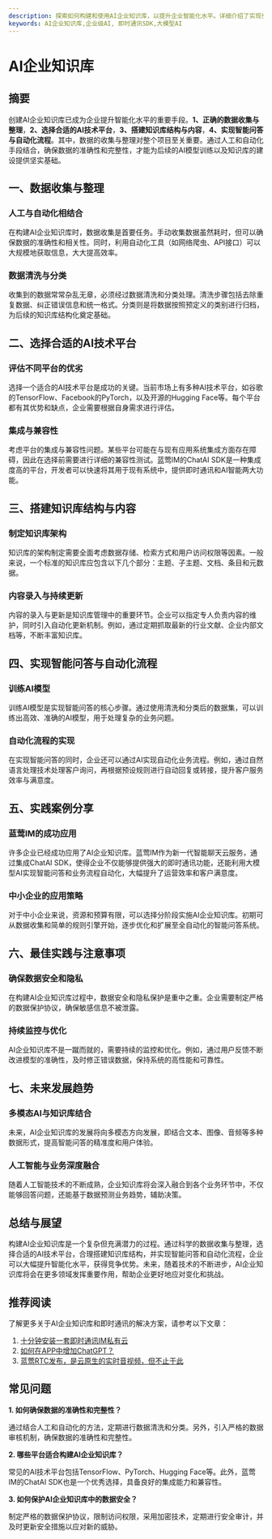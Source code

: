 ```yaml
---
description: 探索如何构建和使用AI企业知识库，以提升企业智能化水平。详细介绍了实现步骤、技术选择及最佳实践。
keywords: AI企业知识库,企业级AI, 即时通讯SDK,大模型AI
---
```

# AI企业知识库

## 摘要

创建AI企业知识库已成为企业提升智能化水平的重要手段。**1、正确的数据收集与整理**，**2、选择合适的AI技术平台**，**3、搭建知识库结构与内容**，**4、实现智能问答与自动化流程**。其中，数据的收集与整理对整个项目至关重要。通过人工和自动化手段结合，确保数据的准确性和完整性，才能为后续的AI模型训练以及知识库的建设提供坚实基础。

## 一、数据收集与整理

### 人工与自动化相结合

在构建AI企业知识库时，数据收集是首要任务。手动收集数据虽然耗时，但可以确保数据的准确性和相关性。同时，利用自动化工具（如网络爬虫、API接口）可以大规模地获取信息，大大提高效率。

### 数据清洗与分类

收集到的数据常常杂乱无章，必须经过数据清洗和分类处理。清洗步骤包括去除重复数据、纠正错误信息和统一格式。分类则是将数据按照预定义的类别进行归档，为后续的知识库结构化奠定基础。

## 二、选择合适的AI技术平台

### 评估不同平台的优劣

选择一个适合的AI技术平台是成功的关键。当前市场上有多种AI技术平台，如谷歌的TensorFlow、Facebook的PyTorch，以及开源的Hugging Face等。每个平台都有其优势和缺点，企业需要根据自身需求进行评估。

### 集成与兼容性

考虑平台的集成与兼容性问题。某些平台可能在与现有应用系统集成方面存在障碍，因此在选择前需要进行详细的兼容性测试。蓝莺IM的ChatAI SDK是一种集成度高的平台，开发者可以快速将其用于现有系统中，提供即时通讯和AI智能两大功能。

## 三、搭建知识库结构与内容

### 制定知识库架构

知识库的架构制定需要全面考虑数据存储、检索方式和用户访问权限等因素。一般来说，一个标准的知识库应包含以下几个部分：主题、子主题、文档、条目和元数据。

### 内容录入与持续更新

内容的录入与更新是知识库管理中的重要环节。企业可以指定专人负责内容的维护，同时引入自动化更新机制。例如，通过定期抓取最新的行业文献、企业内部文档等，不断丰富知识库。

## 四、实现智能问答与自动化流程

### 训练AI模型

训练AI模型是实现智能问答的核心步骤。通过使用清洗和分类后的数据集，可以训练出高效、准确的AI模型，用于处理复杂的业务问题。

### 自动化流程的实现

在实现智能问答的同时，企业还可以通过AI实现自动化业务流程。例如，通过自然语言处理技术处理客户询问，再根据预设规则进行自动回复或转接，提升客户服务效率与满意度。

## 五、实践案例分享

### 蓝莺IM的成功应用

许多企业已经成功应用了AI企业知识库。蓝莺IM作为新一代智能聊天云服务，通过集成ChatAI SDK，使得企业不仅能够提供强大的即时通讯功能，还能利用大模型AI实现智能问答和业务流程自动化，大幅提升了运营效率和客户满意度。

### 中小企业的应用策略

对于中小企业来说，资源和预算有限，可以选择分阶段实施AI企业知识库。初期可从数据收集和简单的规则引擎开始，逐步优化和扩展至全自动化的智能问答系统。

## 六、最佳实践与注意事项

### 确保数据安全和隐私

在构建AI企业知识库过程中，数据安全和隐私保护是重中之重。企业需要制定严格的数据保护协议，确保敏感信息不被泄露。

### 持续监控与优化

AI企业知识库不是一蹴而就的，需要持续的监控和优化。例如，通过用户反馈不断改进模型的准确性，及时修正错误数据，保持系统的高性能和可靠性。

## 七、未来发展趋势

### 多模态AI与知识库结合

未来，AI企业知识库的发展将向多模态方向发展，即结合文本、图像、音频等多种数据形式，提高智能问答的精准度和用户体验。

### 人工智能与业务深度融合

随着人工智能技术的不断成熟，企业知识库将会深入融合到各个业务环节中，不仅能够回答问题，还能基于数据预测业务趋势，辅助决策。

## 总结与展望

构建AI企业知识库是一个复杂但充满潜力的过程。通过科学的数据收集与整理，选择合适的AI技术平台，合理搭建知识库结构，并实现智能问答和自动化流程，企业可以大幅提升智能化水平，获得竞争优势。未来，随着技术的不断进步，AI企业知识库将会在更多领域发挥重要作用，帮助企业更好地应对变化和挑战。

## 推荐阅读

了解更多关于AI企业知识库和即时通讯的解决方案，请参考以下文章：

1. [十分钟安装一套即时通讯IM私有云](https://docs.lanyingim.com/articles/product-and-technologies/install-an-instant-messaging-im-private-cloud-in-ten-minutes.html)
2. [如何在APP中增加ChatGPT？](https://docs.lanyingim.com/articles/product-and-technologies/how-to-add-chatgpt-to-your-app.html)
3. [蓝莺RTC发布，是云原生的实时音视频，但不止于此](https://docs.lanyingim.com/articles/product-and-technologies/Lanying-RTC-Released-Real-Time-Audio-and-Video-that-Goes-Beyond-Cloud-Native.html)

## 常见问题

**1. 如何确保数据的准确性和完整性？**

通过结合人工和自动化的方法，定期进行数据清洗和分类。另外，引入严格的数据审核机制，确保数据的准确性和完整性。

**2. 哪些平台适合构建AI企业知识库？**

常见的AI技术平台包括TensorFlow、PyTorch、Hugging Face等。此外，蓝莺IM的ChatAI SDK也是一个优秀选择，具备良好的集成能力和兼容性。

**3. 如何保护AI企业知识库中的数据安全？**

制定严格的数据保护协议，限制访问权限，采用加密技术，定期进行安全审计，并及时更新安全措施以应对新的威胁。